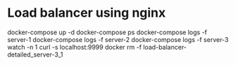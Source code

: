 # Load balancer using nginx

docker-compose up -d
docker-compose ps
docker-compose logs -f server-1
docker-compose logs -f server-2
docker-compose logs -f server-3
watch -n 1 curl -s localhost:9999
docker rm -f load-balancer-detailed_server-3_1
